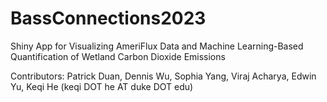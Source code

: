 # BassConnections2023

Shiny App for Visualizing AmeriFlux Data and Machine Learning-Based Quantification of Wetland Carbon Dioxide Emissions

Contributors: Patrick Duan, Dennis Wu, Sophia Yang, Viraj Acharya, Edwin Yu, Keqi He (keqi DOT he AT duke DOT edu)

